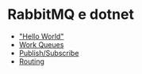 # RabbitMQ e dotnet

* ["Hello World"](https://www.rabbitmq.com/tutorials/tutorial-one-dotnet.html)
* [Work Queues](https://www.rabbitmq.com/tutorials/tutorial-two-python.html)
* [Publish/Subscribe](https://www.rabbitmq.com/tutorials/tutorial-three-python.html)
* [Routing](https://www.rabbitmq.com/tutorials/tutorial-four-python.html)
